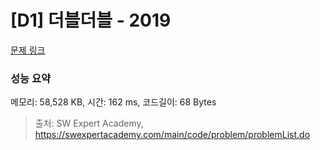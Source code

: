 # [D1] 더블더블 - 2019 

[문제 링크](https://swexpertacademy.com/main/code/problem/problemDetail.do?contestProbId=AV5QDEX6AqwDFAUq) 

### 성능 요약

메모리: 58,528 KB, 시간: 162 ms, 코드길이: 68 Bytes



> 출처: SW Expert Academy, https://swexpertacademy.com/main/code/problem/problemList.do